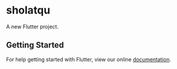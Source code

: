 # sholatqu

A new Flutter project.

## Getting Started

For help getting started with Flutter, view our online
[documentation](https://flutter.io/).
